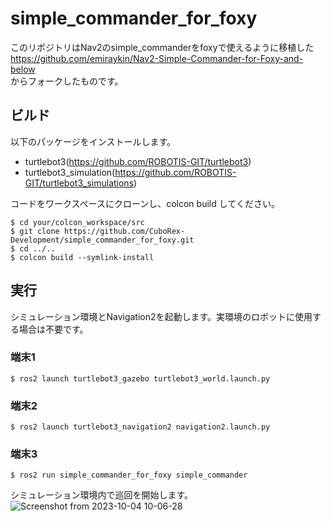 # simple_commander_for_foxy
このリポジトリはNav2のsimple_commanderをfoxyで使えるように移植した</br>
https://github.com/emiraykin/Nav2-Simple-Commander-for-Foxy-and-below</br>
からフォークしたものです。

## ビルド
以下のパッケージをインストールします。
- turtlebot3(https://github.com/ROBOTIS-GIT/turtlebot3)
- turtlebot3_simulation(https://github.com/ROBOTIS-GIT/turtlebot3_simulations)

コードをワークスペースにクローンし、colcon build してください。
```
$ cd your/colcon_workspace/src
$ git clone https://github.com/CuboRex-Development/simple_commander_for_foxy.git
$ cd ../..
$ colcon build --symlink-install
```

## 実行
シミュレーション環境とNavigation2を起動します。実環境のロボットに使用する場合は不要です。

### 端末1
```
$ ros2 launch turtlebot3_gazebo turtlebot3_world.launch.py
```

### 端末2
```
$ ros2 launch turtlebot3_navigation2 navigation2.launch.py
```

### 端末3
```
$ ros2 run simple_commander_for_foxy simple_commander
```
シミュレーション環境内で巡回を開始します。
![Screenshot from 2023-10-04 10-06-28](https://github.com/CuboRex-Development/simple_commander_for_foxy/assets/22425319/ff932289-ac8d-45b8-9e4c-cbb7d6f64cfe)
